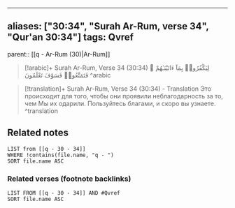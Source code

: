 
---
aliases: ["30:34", "Surah Ar-Rum, verse 34", "Qur'an 30:34"]
tags: Qvref
---

parent:: [[q - Ar-Rum (30)|Ar-Rum]]

> [!arabic]+ Surah Ar-Rum, Verse 34 (30:34)
> <span class="quran-arabic">لِيَكْفُرُوا۟ بِمَآ ءَاتَيْنَـٰهُمْ ۚ فَتَمَتَّعُوا۟ فَسَوْفَ تَعْلَمُونَ</span>
^arabic

> [!translation]+ Surah Ar-Rum, Verse 34 (30:34) - Translation
> Это происходит для того, чтобы они проявили неблагодарность за то, чем Мы их одарили. Пользуйтесь благами, и скоро вы узнаете.
^translation



## Related notes
```dataview
LIST from [[q - 30 - 34]]
WHERE !contains(file.name, "q - ")
SORT file.name ASC
```

### Related verses (footnote backlinks)
```dataview
LIST FROM [[q - 30 - 34]] AND #Qvref
SORT file.name ASC
```

